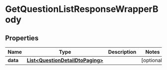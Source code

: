 

# GetQuestionListResponseWrapperBody


## Properties

Name | Type | Description | Notes
------------ | ------------- | ------------- | -------------
**data** | [**List&lt;QuestionDetailDtoPaging&gt;**](QuestionDetailDtoPaging.md) |  |  [optional]



